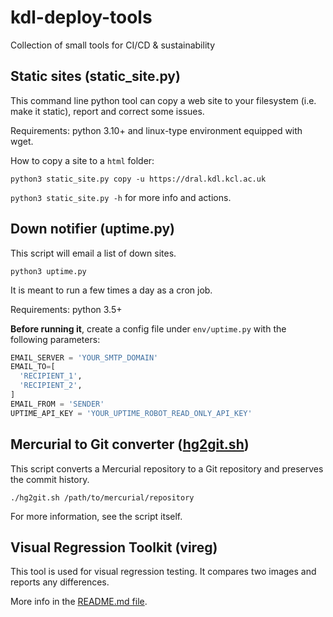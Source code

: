 # kdl-deploy-tools
Collection of small tools for CI/CD &amp; sustainability

## Static sites (static_site.py)

This command line python tool can copy a web site to your filesystem (i.e. make
it static), report and correct some issues.

Requirements: python 3.10+ and linux-type environment equipped with wget.

How to copy a site to a `html` folder:

`python3 static_site.py copy -u https://dral.kdl.kcl.ac.uk`

`python3 static_site.py -h` for more info and actions.

## Down notifier (uptime.py)

This script will email a list of down sites.

`python3 uptime.py`

It is meant to run a few times a day as a cron job.

Requirements: python 3.5+

**Before running it**, create a config file under `env/uptime.py` with the
following parameters:

```python
EMAIL_SERVER = 'YOUR_SMTP_DOMAIN'
EMAIL_TO=[
  'RECIPIENT_1',
  'RECIPIENT_2',
]
EMAIL_FROM = 'SENDER'
UPTIME_API_KEY = 'YOUR_UPTIME_ROBOT_READ_ONLY_API_KEY'
```

## Mercurial to Git converter ([hg2git.sh](hg2git.sh))

This script converts a Mercurial repository to a Git repository and preserves
the commit history.

`./hg2git.sh /path/to/mercurial/repository`

For more information, see the script itself.

## Visual Regression Toolkit (vireg)

This tool is used for visual regression testing. It compares two images and
reports any differences.

More info in the [README.md file](vireg/README.md).
